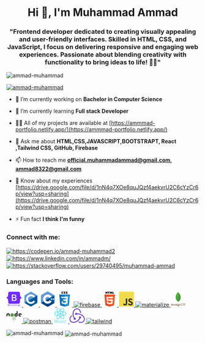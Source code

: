
<h1 align="center">Hi 👋, I'm Muhammad Ammad</h1>
<h3 align="center">"Frontend developer dedicated to creating visually appealing and user-friendly interfaces. Skilled in HTML, CSS, and JavaScript, I focus on delivering responsive and engaging web experiences. Passionate about blending creativity with functionality to bring ideas to life! 🚀🎨"</h3>

<p align="left"> <img src="https://komarev.com/ghpvc/?username=ammad-muhammad&label=Profile%20views&color=0e75b6&style=flat" alt="ammad-muhammad" /> </p>

<p align="left"> <a href="https://github.com/ryo-ma/github-profile-trophy"><img src="https://github-profile-trophy.vercel.app/?username=ammad-muhammad" alt="ammad-muhammad" /></a> </p>

- 🔭 I’m currently working on **Bachelor in Computer Science**

- 🌱 I’m currently learning **Full stack Developer**

- 👨‍💻 All of my projects are available at [https://ammmad-portfolio.netlify.app/](https://ammmad-portfolio.netlify.app/)

- 💬 Ask me about **HTML,CSS,JAVASCRIPT,BOOTSTRAPT, React ,Tailwind CSS, GitHub, Firebase**

- 📫 How to reach me **official.muhammadammad@gmail.com, ammad8322@gmail.com**

- 📄 Know about my experiences [https://drive.google.com/file/d/1nN4q7XOe8quJQzf4aekvrU2C6cYzCr6p/view?usp=sharing](https://drive.google.com/file/d/1nN4q7XOe8quJQzf4aekvrU2C6cYzCr6p/view?usp=sharing)

- ⚡ Fun fact **I think I'm funny**

<h3 align="left">Connect with me:</h3>
<p align="left">
<a href="https://codepen.io/https://codepen.io/ammad-muhammad2" target="blank"><img align="center" src="https://raw.githubusercontent.com/rahuldkjain/github-profile-readme-generator/master/src/images/icons/Social/codepen.svg" alt="https://codepen.io/ammad-muhammad2" height="30" width="40" /></a>
<a href="https://linkedin.com/in/https://www.linkedin.com/in/ammadm/" target="blank"><img align="center" src="https://raw.githubusercontent.com/rahuldkjain/github-profile-readme-generator/master/src/images/icons/Social/linked-in-alt.svg" alt="https://www.linkedin.com/in/ammadm/" height="30" width="40" /></a>
<a href="https://stackoverflow.com/users/https://stackoverflow.com/users/29740495/muhammad-ammad" target="blank"><img align="center" src="https://raw.githubusercontent.com/rahuldkjain/github-profile-readme-generator/master/src/images/icons/Social/stack-overflow.svg" alt="https://stackoverflow.com/users/29740495/muhammad-ammad" height="30" width="40" /></a>
</p>

<h3 align="left">Languages and Tools:</h3>
<p align="left"> <a href="https://getbootstrap.com" target="_blank" rel="noreferrer"> <img src="https://raw.githubusercontent.com/devicons/devicon/master/icons/bootstrap/bootstrap-plain-wordmark.svg" alt="bootstrap" width="40" height="40"/> </a> <a href="https://www.cprogramming.com/" target="_blank" rel="noreferrer"> <img src="https://raw.githubusercontent.com/devicons/devicon/master/icons/c/c-original.svg" alt="c" width="40" height="40"/> </a> <a href="https://www.w3schools.com/cpp/" target="_blank" rel="noreferrer"> <img src="https://raw.githubusercontent.com/devicons/devicon/master/icons/cplusplus/cplusplus-original.svg" alt="cplusplus" width="40" height="40"/> </a> <a href="https://www.w3schools.com/css/" target="_blank" rel="noreferrer"> <img src="https://raw.githubusercontent.com/devicons/devicon/master/icons/css3/css3-original-wordmark.svg" alt="css3" width="40" height="40"/> </a> <a href="https://firebase.google.com/" target="_blank" rel="noreferrer"> <img src="https://www.vectorlogo.zone/logos/firebase/firebase-icon.svg" alt="firebase" width="40" height="40"/> </a> <a href="https://www.w3.org/html/" target="_blank" rel="noreferrer"> <img src="https://raw.githubusercontent.com/devicons/devicon/master/icons/html5/html5-original-wordmark.svg" alt="html5" width="40" height="40"/> </a> <a href="https://developer.mozilla.org/en-US/docs/Web/JavaScript" target="_blank" rel="noreferrer"> <img src="https://raw.githubusercontent.com/devicons/devicon/master/icons/javascript/javascript-original.svg" alt="javascript" width="40" height="40"/> </a> <a href="https://materializecss.com/" target="_blank" rel="noreferrer"> <img src="https://raw.githubusercontent.com/prplx/svg-logos/5585531d45d294869c4eaab4d7cf2e9c167710a9/svg/materialize.svg" alt="materialize" width="40" height="40"/> </a> <a href="https://www.mongodb.com/" target="_blank" rel="noreferrer"> <img src="https://raw.githubusercontent.com/devicons/devicon/master/icons/mongodb/mongodb-original-wordmark.svg" alt="mongodb" width="40" height="40"/> </a> <a href="https://nodejs.org" target="_blank" rel="noreferrer"> <img src="https://raw.githubusercontent.com/devicons/devicon/master/icons/nodejs/nodejs-original-wordmark.svg" alt="nodejs" width="40" height="40"/> </a> <a href="https://postman.com" target="_blank" rel="noreferrer"> <img src="https://www.vectorlogo.zone/logos/getpostman/getpostman-icon.svg" alt="postman" width="40" height="40"/> </a> <a href="https://reactjs.org/" target="_blank" rel="noreferrer"> <img src="https://raw.githubusercontent.com/devicons/devicon/master/icons/react/react-original-wordmark.svg" alt="react" width="40" height="40"/> </a> <a href="https://redux.js.org" target="_blank" rel="noreferrer"> <img src="https://raw.githubusercontent.com/devicons/devicon/master/icons/redux/redux-original.svg" alt="redux" width="40" height="40"/> </a> <a href="https://tailwindcss.com/" target="_blank" rel="noreferrer"> <img src="https://www.vectorlogo.zone/logos/tailwindcss/tailwindcss-icon.svg" alt="tailwind" width="40" height="40"/> </a> </p>

<p><img align="left" src="https://github-readme-stats.vercel.app/api/top-langs?username=ammad-muhammad&show_icons=true&locale=en&layout=compact" alt="ammad-muhammad" /></p>

<p>&nbsp;<img align="center" src="https://github-readme-stats.vercel.app/api?username=ammad-muhammad&show_icons=true&locale=en" alt="ammad-muhammad" /></p>

